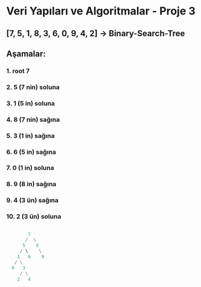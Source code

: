 # Veri Yapıları ve Algoritmalar - Proje 3

## [7, 5, 1, 8, 3, 6, 0, 9, 4, 2] -> Binary-Search-Tree

## Aşamalar: 

### 1. root 7 
### 2. 5 (7 nin) soluna
### 3. 1 (5 in) soluna 
### 4. 8 (7 nin) sağına 
### 5. 3 (1 in) sağına
### 6. 6 (5 in) sağına
### 7. 0 (1 in) soluna
### 8. 9 (8 in) sağına
### 9. 4 (3 ün) sağına
### 10. 2 (3 ün) soluna
```python

        7
       /  \
      5    8
     / \    \
    1   6    9
   / \
  0   3
     / \
    2   4

```